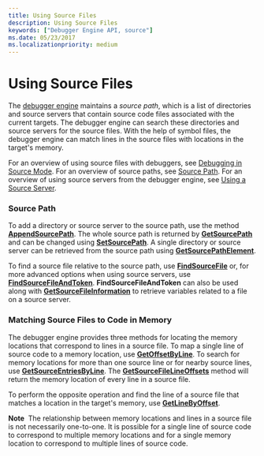```yaml
---
title: Using Source Files
description: Using Source Files
keywords: ["Debugger Engine API, source"]
ms.date: 05/23/2017
ms.localizationpriority: medium
---
```


# Using Source Files


The [debugger engine](introduction.md#debugger-engine) maintains a *source path*, which is a list of directories and source servers that contain source code files associated with the current targets. The debugger engine can search these directories and source servers for the source files. With the help of symbol files, the debugger engine can match lines in the source files with locations in the target's memory.

For an overview of using source files with debuggers, see [Debugging in Source Mode](debugging-in-source-mode.md). For an overview of source paths, see [Source Path](source-path.md). For an overview of using source servers from the debugger engine, see [Using a Source Server](using-a-source-server.md).

### <span id="source_path"></span><span id="SOURCE_PATH"></span>Source Path

To add a directory or source server to the source path, use the method [**AppendSourcePath**](/windows-hardware/drivers/ddi/dbgeng/nf-dbgeng-idebugsymbols3-appendsourcepath). The whole source path is returned by [**GetSourcePath**](/windows-hardware/drivers/ddi/dbgeng/nf-dbgeng-idebugsymbols3-getsourcepath) and can be changed using [**SetSourcePath**](/windows-hardware/drivers/ddi/dbgeng/nf-dbgeng-idebugsymbols3-setsourcepath). A single directory or source server can be retrieved from the source path using [**GetSourcePathElement**](/windows-hardware/drivers/ddi/dbgeng/nf-dbgeng-idebugsymbols3-getsourcepathelement).

To find a source file relative to the source path, use [**FindSourceFile**](/windows-hardware/drivers/ddi/dbgeng/nf-dbgeng-idebugsymbols3-findsourcefile) or, for more advanced options when using source servers, use [**FindSourceFileAndToken**](/windows-hardware/drivers/ddi/dbgeng/nf-dbgeng-idebugadvanced3-findsourcefileandtoken). **FindSourceFileAndToken** can also be used along with [**GetSourceFileInformation**](/windows-hardware/drivers/ddi/dbgeng/nf-dbgeng-idebugadvanced3-getsourcefileinformation) to retrieve variables related to a file on a source server.

### <span id="matching_source_files_to_code_in_memory"></span><span id="MATCHING_SOURCE_FILES_TO_CODE_IN_MEMORY"></span>Matching Source Files to Code in Memory

The debugger engine provides three methods for locating the memory locations that correspond to lines in a source file. To map a single line of source code to a memory location, use [**GetOffsetByLine**](/windows-hardware/drivers/ddi/dbgeng/nf-dbgeng-idebugsymbols3-getoffsetbyline). To search for memory locations for more than one source line or for nearby source lines, use [**GetSourceEntriesByLine**](/windows-hardware/drivers/ddi/dbgeng/nf-dbgeng-idebugsymbols3-getsourceentriesbyline). The [**GetSourceFileLineOffsets**](/windows-hardware/drivers/ddi/dbgeng/nf-dbgeng-idebugsymbols3-getsourcefilelineoffsets) method will return the memory location of every line in a source file.

To perform the opposite operation and find the line of a source file that matches a location in the target's memory, use [**GetLineByOffset**](/windows-hardware/drivers/ddi/dbgeng/nf-dbgeng-idebugsymbols3-getlinebyoffset).

**Note**  The relationship between memory locations and lines in a source file is not necessarily one-to-one. It is possible for a single line of source code to correspond to multiple memory locations and for a single memory location to correspond to multiple lines of source code.

 

 


